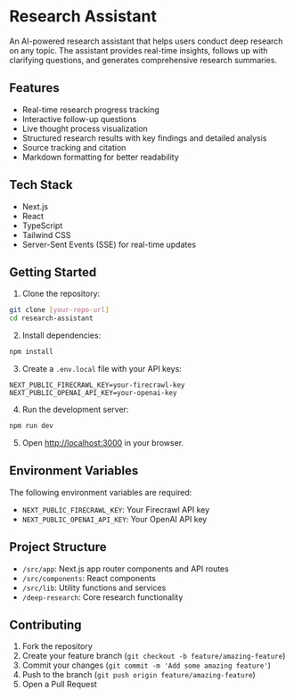 # Research Assistant

An AI-powered research assistant that helps users conduct deep research on any topic. The assistant provides real-time insights, follows up with clarifying questions, and generates comprehensive research summaries.

## Features

- Real-time research progress tracking
- Interactive follow-up questions
- Live thought process visualization
- Structured research results with key findings and detailed analysis
- Source tracking and citation
- Markdown formatting for better readability

## Tech Stack

- Next.js
- React
- TypeScript
- Tailwind CSS
- Server-Sent Events (SSE) for real-time updates

## Getting Started

1. Clone the repository:
```bash
git clone [your-repo-url]
cd research-assistant
```

2. Install dependencies:
```bash
npm install
```

3. Create a `.env.local` file with your API keys:
```
NEXT_PUBLIC_FIRECRAWL_KEY=your-firecrawl-key
NEXT_PUBLIC_OPENAI_API_KEY=your-openai-key
```

4. Run the development server:
```bash
npm run dev
```

5. Open [http://localhost:3000](http://localhost:3000) in your browser.

## Environment Variables

The following environment variables are required:

- `NEXT_PUBLIC_FIRECRAWL_KEY`: Your Firecrawl API key
- `NEXT_PUBLIC_OPENAI_API_KEY`: Your OpenAI API key

## Project Structure

- `/src/app`: Next.js app router components and API routes
- `/src/components`: React components
- `/src/lib`: Utility functions and services
- `/deep-research`: Core research functionality

## Contributing

1. Fork the repository
2. Create your feature branch (`git checkout -b feature/amazing-feature`)
3. Commit your changes (`git commit -m 'Add some amazing feature'`)
4. Push to the branch (`git push origin feature/amazing-feature`)
5. Open a Pull Request
